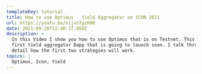 ```yaml
---
templateKey: tutorial
title: How to use Optimus - Yield Aggregator on ICON 2021
url: https://youtu.be/nijvnfgcKH0
date: 2021-09-26T22:40:37.059Z
description: >
  In this Video I show you how to use Optimus that is on Testnet. This is Icon's
  first Yield aggregator Dapp that is going to launch soon. I talk through in
  detail how the first two strategies will work.
topics: |
  Optimus, Icon, Yield
---
```

